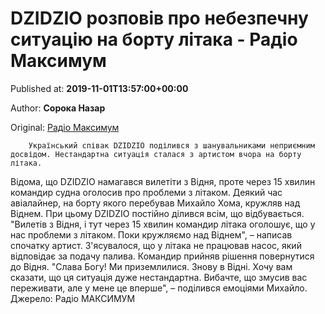 
# DZIDZIO розповів про небезпечну ситуацію на борту літака - Радіо Максимум

Published at: **2019-11-01T13:57:00+00:00**

Author: **Сорока Назар**

Original: [Радіо Максимум](https://maximum.fm/dzidzio-rozpoviv-pro-nebezpechnu-situaciyu-na-bortu-litaka_n168884)


        Український співак DZIDZIO поділився з шанувальниками неприємним досвідом. Нестандартна ситуація сталася з артистом вчора на борту літака.
      
Відома, що DZIDZIO намагався вилетіти з Відня, проте через 15 хвилин командир судна оголосив про проблеми з літаком. Деякий час авіалайнер, на борту якого перебував Михайло Хома, кружляв над Віднем. При цьому DZIDZIO постійно ділився всім, що відбувається.
"Вилетів з Відня, і тут через 15 хвилин командир літака оголошує, що у нас проблеми з літаком. Поки кружляємо над Віднем", – написав спочатку артист.
З'ясувалося, що у літака не працював насос, який відповідає за подачу палива. Командир прийняв рішення повернутися до Відня.
"Слава Богу! Ми приземлилися. Знову в Відні. Хочу вам сказати, що ця ситуація дуже нестандартна. Вибачте, що змусив вас переживати, але у мене це вперше", – поділився емоціями Михайло.
Джерело: Радіо МАКСИМУМ

